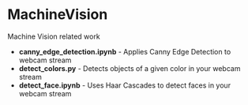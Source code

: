 # MachineVision
Machine Vision related work

- **canny_edge_detection.ipynb** - Applies Canny Edge Detection to webcam stream
- **detect_colors.py** - Detects objects of a given color in your webcam stream
- **detect_face.ipynb** - Uses Haar Cascades to detect faces in your webcam stream
